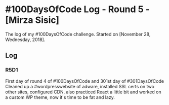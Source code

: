 # #100DaysOfCode Log - Round 5 - [Mirza Sisic]

The log of my #100DaysOfCode challenge. Started on [November 28, Wednesday, 2018].

## Log

###  R5D1
First day of round 4 of #100DaysOfCode  and 301st day of #301DaysOfCode Cleaned up a #wordpresswebsite of adware, installed SSL certs on two other sites, configured CDN, also practiced React a little bit and worked on a custom WP theme, now it's time to be fat and lazy.

